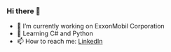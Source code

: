 ### Hi there 👋

- 🔭 I’m currently working on ExxonMobil Corporation
- 🌱 Learning C# and Python
- 📫 How to reach me: [LinkedIn](https://www.linkedin.com/in/victor-daniel-stella-paiva-100342149/)
